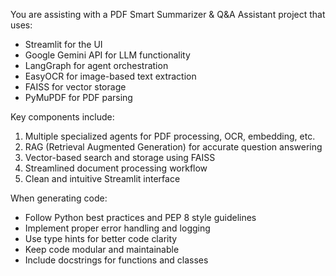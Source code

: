<!-- Use this file to provide workspace-specific custom instructions to Copilot. For more details, visit https://code.visualstudio.com/docs/copilot/copilot-customization#_use-a-githubcopilotinstructionsmd-file -->

You are assisting with a PDF Smart Summarizer & Q&A Assistant project that uses:
- Streamlit for the UI
- Google Gemini API for LLM functionality
- LangGraph for agent orchestration
- EasyOCR for image-based text extraction
- FAISS for vector storage
- PyMuPDF for PDF parsing

Key components include:
1. Multiple specialized agents for PDF processing, OCR, embedding, etc.
2. RAG (Retrieval Augmented Generation) for accurate question answering
3. Vector-based search and storage using FAISS
4. Streamlined document processing workflow
5. Clean and intuitive Streamlit interface

When generating code:
- Follow Python best practices and PEP 8 style guidelines
- Implement proper error handling and logging
- Use type hints for better code clarity
- Keep code modular and maintainable
- Include docstrings for functions and classes
